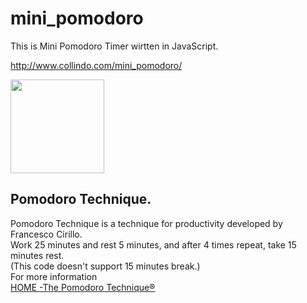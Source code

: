 # mini_pomodoro

This is Mini Pomodoro Timer wirtten in JavaScript.

http://www.collindo.com/mini_pomodoro/

<img src="http://www.collindo.com/mini_pomodoro/images/screen_shot.png" width="150px">

## Pomodoro Technique.
Pomodoro Technique is a technique for productivity developed by Francesco Cirillo.<br>
Work 25 minutes and rest 5 minutes, and after 4 times repeat, take 15 minutes rest.<br>
(This code doesn't support 15 minutes break.)<br>
For more information <br>
[HOME -The Pomodoro Technique®](http://pomodorotechnique.com)


